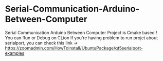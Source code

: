 # Serial-Communication-Arduino-Between-Computer
Serial Communication Arduino Between Computer
Project is Cmake based !
You can Run or Debug on CLion
If you're having problem to run projet about serialport, you can check this link -> https://zoomadmin.com/HowToInstall/UbuntuPackage/qt5serialport-examples
